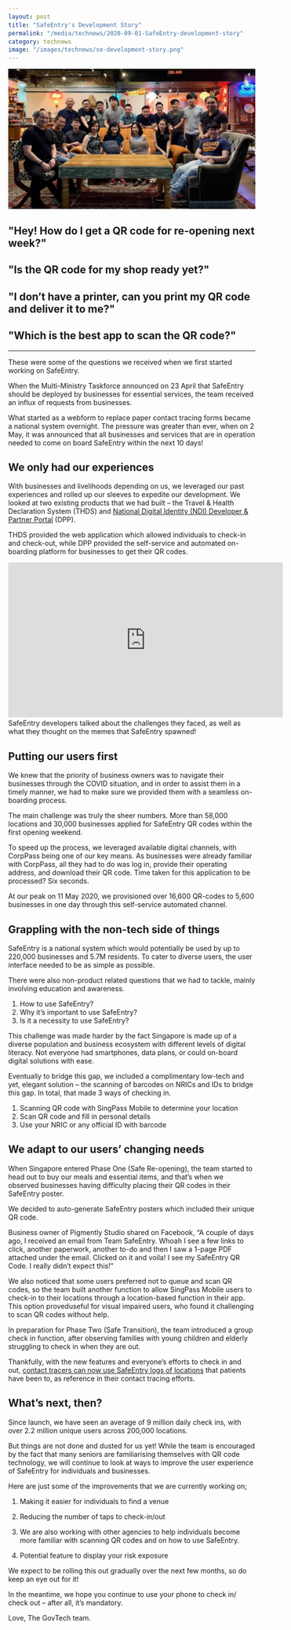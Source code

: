 ```yaml
---
layout: post
title: "SafeEntry's Development Story"
permalink: "/media/technews/2020-09-01-SafeEntry-development-story"
category: technews
image: "/images/technews/se-development-story.png"
---
```


![The Team Behind Trace Together](/images/technews/se-development-story.png)

## "Hey! How do I get a QR code for re-opening next week?"

## "Is the QR code for my shop ready yet?"

## "I don’t have a printer, can you print my QR code and deliver it to me?"

## "Which is the best app to scan the QR code?"

---
These were some of the questions we received when we first started working on SafeEntry. 

When the Multi-Ministry Taskforce announced on 23 April that SafeEntry should be deployed by businesses for essential services, the team received an influx of requests from businesses. 

What started as a webform to replace paper contact tracing forms became a national system overnight. The pressure was greater than ever, when on 2 May, it was announced that all businesses and services that are in operation needed to come on board SafeEntry within the next 10 days! 

## We only had our experiences

With businesses and livelihoods depending on us, we leveraged our past experiences and rolled up our sleeves to expedite our development.
We looked at two existing products that we had built – the Travel & Health Declaration System (THDS) and [National Digital Identity (NDI) Developer & Partner Portal](www.ndi-api.gov.sg) (DPP).

THDS provided the web application which allowed individuals to check-in and check-out, while DPP provided the self-service and automated on-boarding platform for businesses to get their QR codes.

<iframe width="560" height="315" src="https://www.youtube.com/embed/Xk994lH-8Dg" frameborder="0" allow="accelerometer; autoplay; encrypted-media; gyroscope; picture-in-picture" allowfullscreen></iframe>
SafeEntry developers talked about the challenges they faced, as well as what they thought on the memes that SafeEntry spawned!

## Putting our users first 

We knew that the priority of business owners was to navigate their businesses through the COVID situation, and in order to assist them in a timely manner, we had to make sure we provided them with a seamless on-boarding process. 

The main challenge was truly the sheer numbers.  More than 58,000 locations and 30,000 businesses applied for SafeEntry QR codes within the first opening weekend.

To speed up the process, we leveraged available digital channels, with CorpPass being one of our key means. As businesses were already familiar with CorpPass, all they had to do was log in, provide their operating address, and download their QR code. Time taken for this application to be processed? Six seconds. 

At our peak on 11 May 2020, we provisioned over 16,600 QR-codes to 5,600 businesses in one day through this self-service automated channel.

## Grappling with the non-tech side of things ##

SafeEntry is a national system which would potentially be used by up to 220,000 businesses and 5.7M residents. To cater to diverse users, the user interface needed to be as simple as possible.

There were also non-product related questions that we had to tackle, mainly involving education and awareness. 

1) How to use SafeEntry? 
2) Why it’s important to use SafeEntry?
3) Is it a necessity to use SafeEntry?

This challenge was made harder by the fact Singapore is made up of a diverse population and business ecosystem with different levels of digital literacy. Not everyone had smartphones, data plans, or could on-board digital solutions with ease. 

Eventually to bridge this gap, we included a complimentary low-tech and yet, elegant solution – the scanning of barcodes on NRICs and IDs to bridge this gap. In total, that made  3 ways of checking in. 

1) Scanning QR code with SingPass Mobile to determine your location
2) Scan QR code and fill in personal details
3) Use your NRIC or any official ID with barcode

## We adapt to our users’ changing needs 

When Singapore entered Phase One (Safe Re-opening), the team started to head out to buy our meals and essential items, and that’s when we observed businesses having difficulty placing their QR codes in their SafeEntry poster. 

We decided to auto-generate SafeEntry posters which included their unique QR code. 

Business owner of Pigmently Studio shared on Facebook, “A couple of days ago, I received an email from Team SafeEntry. Whoah I see a few links to click, another paperwork, another to-do and then I saw a 1-page PDF attached under the email. Clicked on it and voila! I see my SafeEntry QR Code. I really didn’t expect this!” 

We also noticed that some users preferred not to queue and scan QR codes, so the team built another function to allow SingPass Mobile users to check-in to their locations through a location-based function in their app. This option proveduseful for visual impaired users, who found it challenging to scan QR codes without help. 

In preparation for Phase Two (Safe Transition), the team introduced a group check in function, after observing families with young children and elderly struggling to check in when they are out. <insert group check in link> 

Thankfully, with the new features and everyone’s efforts to check in and out, [contact tracers can now use SafeEntry logs of locations](https://www.straitstimes.com/singapore/digital-tools-help-speed-up-contact-tracing-efforts-to-ring-fence-cases) that patients have been to, as reference in their contact tracing efforts. 

## What’s next, then? 

Since launch, we have seen an average of 9 million daily check ins, with over 2.2 million unique users across 200,000 locations.  

But things are not done and dusted for us yet! While the team is encouraged by the fact that many seniors are familiarising themselves with QR code technology, we will continue to look at ways to improve the user experience of SafeEntry for individuals and businesses. 

Here are just some of the improvements that we are currently working on;

1) Making it easier for individuals to find a venue

2) Reducing the number of taps to check-in/out

3) We are also working with other agencies to help individuals become more familiar with scanning QR codes and on how to use SafeEntry. 

4) Potential feature to display your risk exposure

We expect to be rolling this out gradually over the next few months, so do keep an eye out for it! 

In the meantime, we hope you continue to use your phone to check in/ check out  – after all, it’s mandatory. 


Love, 
The GovTech team. 
 

